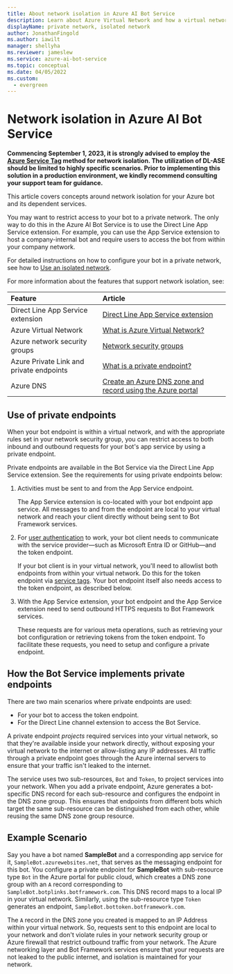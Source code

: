 ```yaml
---
title: About network isolation in Azure AI Bot Service
description: Learn about Azure Virtual Network and how a virtual network lets you restrict user access to your bot.
displayName: private network, isolated network
author: JonathanFingold
ms.author: iawilt
manager: shellyha
ms.reviewer: jameslew
ms.service: azure-ai-bot-service
ms.topic: conceptual
ms.date: 04/05/2022
ms.custom:
  - evergreen
---
```


# Network isolation in Azure AI Bot Service

**Commencing September 1, 2023, it is strongly advised to employ the [Azure Service Tag](/azure/virtual-network/service-tags-overview#available-service-tags) method for network isolation. The utilization of DL-ASE should be limited to highly specific scenarios. Prior to implementing this solution in a production environment, we kindly recommend consulting your support team for guidance.**

This article covers concepts around network isolation for your Azure bot and its dependent services.

You may want to restrict access to your bot to a private network.
The only way to do this in the Azure AI Bot Service is to use the Direct Line App Service extension.
For example, you can use the App Service extension to host a company-internal bot and require users to access the bot from within your company network.

For detailed instructions on how to configure your bot in a private network, see how to [Use an isolated network](./dl-network-isolation-how-to.md).

For more information about the features that support network isolation, see:

| Feature                                  | Article                                                                                        |
|:-----------------------------------------|:-----------------------------------------------------------------------------------------------|
| Direct Line App Service extension        | [Direct Line App Service extension](./bot-service-channel-directline-extension.md)             |
| Azure Virtual Network                    | [What is Azure Virtual Network?](/azure/virtual-network/virtual-networks-overview)             |
| Azure network security groups            | [Network security groups](/azure/virtual-network/network-security-groups-overview)             |
| Azure Private Link and private endpoints | [What is a private endpoint?](/azure/private-link/private-endpoint-overview)                   |
| Azure DNS                                | [Create an Azure DNS zone and record using the Azure portal](/azure/dns/dns-getstarted-portal) |

## Use of private endpoints

When your bot endpoint is within a virtual network, and with the appropriate rules set in your network security group, you can restrict access to both inbound and outbound requests for your bot's app service by using a private endpoint.

Private endpoints are available in the Bot Service via the Direct Line App Service extension. See the requirements for using private endpoints below:

1. Activities must be sent to and from the App Service endpoint.

    The App Service extension is co-located with your bot endpoint app service. All messages to and from the endpoint are local to your virtual network and reach your client directly without being sent to Bot Framework services.

1. For [user authentication](./v4sdk/bot-builder-concept-authentication.md) to work, your bot client needs to communicate with the service provider&mdash;such as Microsoft Entra ID or GitHub&mdash;and the token endpoint.

    If your bot client is in your virtual network, you'll need to allowlist both endpoints from within your virtual network. Do this for the token endpoint via [service tags](./bot-service-channel-directline-extension-vnet.md). Your bot endpoint itself also needs access to the token endpoint, as described below.

1. With the App Service extension, your bot endpoint and the App Service extension need to send outbound HTTPS requests to Bot Framework services.

    These requests are for various meta operations, such as retrieving your bot configuration or retrieving tokens from the token endpoint. To facilitate these requests, you need to setup and configure a private endpoint.

## How the Bot Service implements private endpoints

There are two main scenarios where private endpoints are used:

- For your bot to access the token endpoint.
- For the Direct Line channel extension to access the Bot Service.

A private endpoint _projects_ required services into your virtual network, so that they're available inside your network directly, without exposing your virtual network to the internet or allow-listing any IP addresses. All traffic through a private endpoint goes through the Azure internal servers to ensure that your traffic isn't leaked to the internet.

The service uses two sub-resources, `Bot` and `Token`, to project services into your network. When you add a private endpoint, Azure generates a bot-specific DNS record for each sub-resource and configures the endpoint in the DNS zone group. This ensures that endpoints from different bots which target the same sub-resource can be distinguished from each other, while reusing the same DNS zone group resource.

## Example Scenario

Say you have a bot named **SampleBot** and a corresponding app service for it, `SampleBot.azurewebsites.net`, that serves as the messaging endpoint for this bot.
You configure a private endpoint for **SampleBot** with sub-resource type `Bot` in the Azure portal for public cloud, which creates a DNS zone group with an `A` record corresponding to `SampleBot.botplinks.botframework.com`. This DNS record maps to a local IP in your virtual network. Similarly, using the sub-resource type `Token` generates an endpoint, `SampleBot.bottoken.botframework.com`.

The `A` record in the DNS zone you created is mapped to an IP Address within your virtual network. So, requests sent to this endpoint are local to your network and don't violate rules in your network security group or Azure firewall that restrict outbound traffic from your network. The Azure networking layer and Bot Framework services ensure that your requests are not leaked to the public internet, and isolation is maintained for your network.
